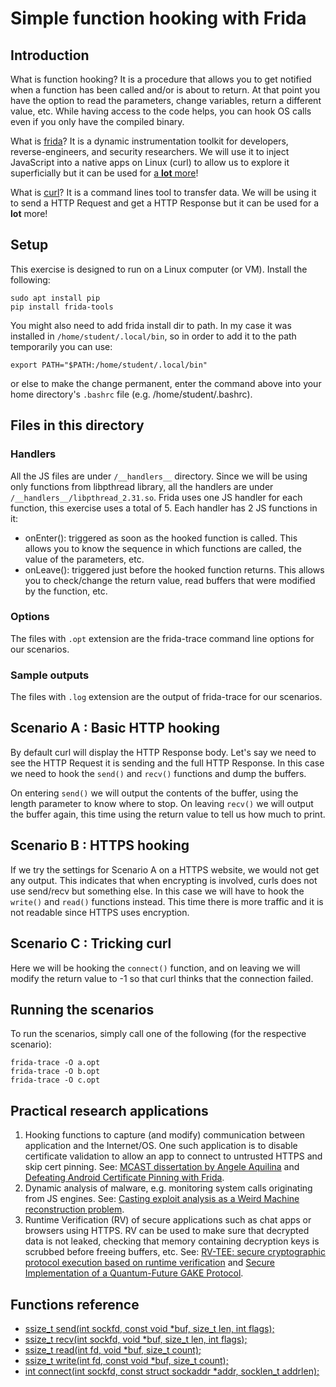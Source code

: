 # Simple function hooking with Frida

## Introduction
What is function hooking? It is a procedure that allows you to get notified when a function has been called and/or is about to return. At that point you have the option to read the parameters, change variables, return a different value, etc. While having access to the code helps, you can hook OS calls even if you only have the compiled binary.

What is [frida](https://frida.re)? It is a dynamic instrumentation toolkit for developers, reverse-engineers, and security researchers. We will use it to inject JavaScript into a native apps on Linux (curl) to allow us to explore it superficially but it can be used for [a **lot** more](https://www.youtube.com/watch?v=QC2jQI7GLus)!

What is [curl](https://curl.se/)? It is a command lines tool to transfer data. We will be using it to send a HTTP Request and get a HTTP Response but it can be used for a **lot** more!

## Setup 
This exercise is designed to run on a Linux computer (or VM). Install the following:

```
sudo apt install pip
pip install frida-tools
```

You might also need to add frida install dir to path. In my case it was installed in ```/home/student/.local/bin```, so in order to add it to the path temporarily you can use: 
```
export PATH="$PATH:/home/student/.local/bin"
```
or else to make the change permanent, enter the command above into your home directory's ```.bashrc``` file (e.g. /home/student/.bashrc).

## Files in this directory
### Handlers
All the JS files are under ```/__handlers__``` directory. Since we will be using only functions from libpthread library, all the handlers are under ```/__handlers__/libpthread_2.31.so```. Frida uses one JS handler for each function, this exercise uses a total of 5. Each handler has 2 JS functions in it:

- onEnter(): triggered as soon as the hooked function is called. This allows you to know the sequence in which functions are called, the value of the parameters, etc.
- onLeave(): triggered just before the hooked function returns. This allows you to check/change the return value, read buffers that were modified by the function, etc.

### Options
The files with ```.opt``` extension are the frida-trace command line options for our scenarios.

### Sample outputs
The files with ```.log``` extension are the output of frida-trace for our scenarios.

## Scenario A : Basic HTTP hooking
By default curl will display the HTTP Response body. Let's say we need to see the HTTP Request it is sending and the full HTTP Response. In this case we need to hook the ```send()``` and ```recv()``` functions and dump the buffers.

On entering ```send()``` we will output the contents of the buffer, using the length parameter to know where to stop. On leaving ```recv()``` we will output the buffer again, this time using the return value to tell us how much to print.

## Scenario B : HTTPS hooking
If we try the settings for Scenario A on a HTTPS website, we would not get any output. This indicates that when encrypting is involved, curls does not use send/recv but something else. In this case we will have to  hook the ```write()``` and ```read()``` functions instead. This time there is more traffic and it is not readable since HTTPS uses encryption. 

## Scenario C : Tricking curl
Here we will be hooking the ```connect()``` function, and on leaving we will modify the return value to -1 so that curl thinks that the connection failed.

## Running the scenarios
To run the scenarios, simply call one of the following (for the respective scenario):
```
frida-trace -O a.opt
frida-trace -O b.opt
frida-trace -O c.opt
```

## Practical research applications
1. Hooking functions to capture (and modify) communication between application and the Internet/OS. One such application is to disable certificate validation to allow an app to connect to untrusted HTTPS and skip cert pinning. See: [MCAST dissertation by Angele Aquilina](https://fb.watch/9gtabNlVvI/) and [Defeating Android Certificate Pinning with Frida](https://httptoolkit.tech/blog/frida-certificate-pinning/).
1. Dynamic analysis of malware, e.g. monitoring system calls originating from JS engines. See: [Casting exploit analysis as a Weird Machine reconstruction problem](https://arxiv.org/abs/2109.13100).
1. Runtime Verification (RV) of secure applications such as chat apps or browsers using HTTPS. RV can be used to make sure that decrypted data is not leaked, checking that memory containing decryption keys is scrubbed before freeing buffers, etc. See: [RV-TEE: secure cryptographic protocol execution based on runtime verification](https://link.springer.com/article/10.1007%2Fs11416-021-00391-1) and [Secure Implementation of a
Quantum-Future GAKE Protocol](http://staff.um.edu.mt/__data/assets/pdf_file/0006/479202/STM21.pdf).

## Functions reference
- [ssize_t send(int sockfd, const void *buf, size_t len, int flags);](https://man7.org/linux/man-pages/man2/send.2.html)
- [ssize_t recv(int sockfd, void *buf, size_t len, int flags);](https://man7.org/linux/man-pages/man2/recv.2.html)
- [ssize_t read(int fd, void *buf, size_t count);](https://man7.org/linux/man-pages/man2/read.2.html)
- [ssize_t write(int fd, const void *buf, size_t count);](https://man7.org/linux/man-pages/man2/write.2.html)
- [int connect(int sockfd, const struct sockaddr *addr, socklen_t addrlen);](https://man7.org/linux/man-pages/man2/connect.2.html)

